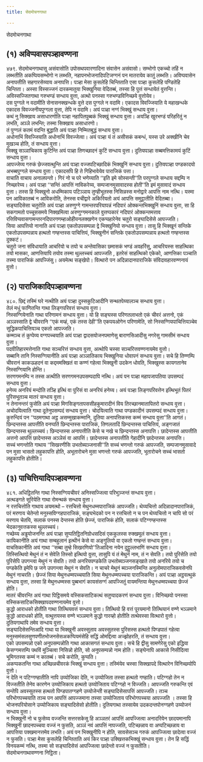 ```yaml
---
title: सेदमोचनगाथा

---
```

सेदमोचनगाथा  


## (१) अविप्पवासपञ्हावण्णना

४७९. सेदमोचनगाथासु असंवासोति उपोसथपवारणादिना संवासेन असंवासो। सम्भोगो एकच्चो तहिं न लब्भतीति अकप्पियसम्भोगो न लब्भति, नहापनभोजनादिपटिजग्गनं पन मातरायेव कातुं लब्भति। अविप्पवासेन अनापत्तीति सहगारसेय्याय अनापत्ति। पञ्हा मेसा कुसलेहि चिन्तिताति एसा पञ्हा कुसलेहि पण्डितेहि चिन्तिता। अस्सा विस्सज्जनं दारकमातुया भिक्खुनिया वेदितब्बं, तस्सा हि पुत्तं सन्धायेतं वुत्तन्ति।  
अविस्सज्जितगाथा गरुभण्डं सन्धाय वुत्ता, अत्थो पनस्सा गरुभण्डविनिच्छये वुत्तोयेव।  
दस पुग्गले न वदामीति सेनासनक्खन्धके वुत्ते दस पुग्गले न वदामि। एकादस विवज्जियाति ये महाखन्धके एकादस विवज्जनीयपुग्गला वुत्ता, तेपि न वदामि। अयं पञ्हा नग्गं भिक्खुं सन्धाय वुत्ता।  
कथं नु सिक्खाय असाधारणोति पञ्हा नहापितपुब्बकं भिक्खुं सन्धाय वुत्ता। अयञ्हि खुरभण्डं परिहरितुं न लभति, अञ्ञे लभन्ति; तस्मा सिक्खाय असाधारणो।  
तं पुग्गलं कतमं वदन्ति बुद्धाति अयं पञ्हा निम्मितबुद्धं सन्धाय वुत्ता।  
अधोनाभिं विवज्जियाति अधोनाभिं विवज्जेत्वा। अयं पञ्हा यं तं असीसकं कबन्धं, यस्स उरे अक्खीनि चेव मुखञ्च होति, तं सन्धाय वुत्ता।  
भिक्खु सञ्ञाचिकाय कुटिन्ति अयं पञ्हा तिणच्छादनं कुटिं सन्धाय वुत्ता। दुतियपञ्हा सब्बमत्तिकामयं कुटिं सन्धाय वुत्ता।  
आपज्जेय्य गरुकं छेज्जवत्थुन्ति अयं पञ्हा वज्जपटिच्छादिकं भिक्खुनिं सन्धाय वुत्ता। दुतियपञ्हा पण्डकादयो अभब्बपुग्गले सन्धाय वुत्ता। एकादसपि हि ते गिहिभावेयेव पाराजिकं पत्ता।  
वाचाति वाचाय अनालपन्तो। गिरं नो च परे भणेय्याति ‘‘इति इमे सोस्सन्ती’’ति परपुग्गले सन्धाय सद्दम्पि न निच्छारेय्य। अयं पञ्हा ‘‘सन्तिं आपत्तिं नाविकरेय्य, सम्पजानमुसावादस्स होती’’ति इमं मुसावादं सन्धाय वुत्ता। तस्स हि भिक्खुनो अधम्मिकाय पटिञ्ञाय तुण्हीभूतस्स निसिन्नस्स मनोद्वारे आपत्ति नाम नत्थि। यस्मा पन आविकातब्बं न आविकरोति, तेनस्स वचीद्वारे अकिरियतो अयं आपत्ति समुट्ठातीति वेदितब्बा।  
सङ्घादिसेसा चतुरोति अयं पञ्हा अरुणुग्गे गामन्तरपरियापन्नं नदिपारं ओक्कन्तभिक्खुनिं सन्धाय वुत्ता, सा हि सकगामतो पच्चूससमये निक्खमित्वा अरुणुग्गमनकाले वुत्तप्पकारं नदिपारं ओक्कन्तमत्ताव रत्तिविप्पवासगामन्तरनदिपारगणम्हाओहीयनलक्खणेन एकप्पहारेनेव चतुरो सङ्घादिसेसे आपज्जति।  
सिया आपत्तियो नानाति अयं पञ्हा एकतोउपसम्पन्ना द्वे भिक्खुनियो सन्धाय वुत्ता। तासु हि भिक्खूनं सन्तिके एकतोउपसम्पन्नाय हत्थतो गण्हन्तस्स पाचित्तियं, भिक्खुनीनं सन्तिके एकतोउपसम्पन्नाय हत्थतो गण्हन्तस्स दुक्कटं।  
चतुरो जना संविधायाति आचरियो च तयो च अन्तेवासिका छमासकं भण्डं अवहरिंसु, आचरियस्स साहत्थिका तयो मासका, आणत्तियापि तयोव तस्मा थुल्लच्चयं आपज्जति , इतरेसं साहत्थिको एकेको, आणत्तिका पञ्चाति तस्मा पाराजिकं आपज्जिंसु। अयमेत्थ सङ्खेपो। वित्थारो पन अदिन्नादानपाराजिके संविदावहारवण्णनायं वुत्तो।  


## (२) पाराजिकादिपञ्हावण्णना

४८०. छिद्दं तस्मिं घरे नत्थीति अयं पञ्हा दुस्सकुटिआदीनि सन्थतपेय्यालञ्च सन्धाय वुत्ता।  
तेलं मधुं फाणितन्ति गाथा लिङ्गपरिवत्तं सन्धाय वुत्ता।  
निस्सग्गियेनाति गाथा परिणामनं सन्धाय वुत्ता। यो हि सङ्घस्स परिणतलाभतो एकं चीवरं अत्तनो, एकं अञ्ञस्साति द्वे चीवरानि ‘‘एकं मय्हं, एकं तस्स देही’’ति एकपयओगेन परिणामेति, सो निस्सग्गियपाचित्तियञ्चेव सुद्धिकपाचित्तियञ्च एकतो आपज्जति।  
कम्मञ्च तं कुप्पेय्य वग्गपच्चयाति अयं पञ्हा द्वादसयोजनपमाणेसु बाराणसिआदीसु नगरेसु गामसीमं सन्धाय वुत्ता।  
पदवीतिहारमत्तेनाति गाथा सञ्चरित्तं सन्धाय वुत्ता, अत्थोपि चस्सा सञ्चरित्तवण्णनायमेव वुत्तो।  
सब्बानि तानि निस्सग्गियानीति अयं पञ्हा अञ्ञातिकाय भिक्खुनिया धोवापनं सन्धाय वुत्ता। सचे हि तिण्णम्पि चीवरानं काकऊहदनं वा कद्दममक्खितं वा कण्णं गहेत्वा भिक्खुनी उदकेन धोवति, भिक्खुस्स कायगतानेव निस्सग्गियानि होन्ति।  
सरणगमनम्पि न तस्स अत्थीति सरणगमनउपसम्पदापि नत्थि। अयं पन पञ्हा महापजापतिया उपसम्पदं सन्धाय वुत्ता।  
हनेय्य अनरियं मन्दोति तञ्हि इत्थिं वा पुरिसं वा अनरियं हनेय्य। अयं पञ्हा लिङ्गपरिवत्तेन इत्थिभूतं पितरं पुरिसभूतञ्च मातरं सन्धाय वुत्ता।  
न तेनानन्तरं फुसेति अयं पञ्हा मिगसिङ्गतापससीहकुमारादीनं विय तिरच्छानमातापितरो सन्धाय वुत्ता।  
अचोदयित्वाति गाथा दूतेनुपसम्पदं सन्धाय वुत्ता। चोदयित्वाति गाथा पण्डकादीनं उपसम्पदं सन्धाय वुत्ता। कुरुन्दियं पन ‘‘पठमगाथा अट्ठ असम्मुखाकम्मानि, दुतिया अनापत्तिकस्स कम्मं सन्धाय वुत्ता’’ति आगतं।  
छिन्दन्तस्स आपत्तीति वनप्पतिं छिन्दन्तस्स पाराजिकं, तिणलतादिं छिन्दन्तस्स पाचित्तियं, अङ्गजातं छिन्दन्तस्स थुल्लच्चयं। छिन्दन्तस्स अनापत्तीति केसे च नखे च छिन्दन्तस्स अनापत्ति। छादेन्तस्स आपत्तीति अत्तनो आपत्तिं छादेन्तस्स अञ्ञेसं वा आपत्तिं। छादेन्तस्स अनापत्तीति गेहादीनि छादेन्तस्स अनापत्ति।  
सच्चं भणन्तोति गाथाय ‘‘सिखरणीसि उभतोब्यञ्जनासी’’ति सच्चं भणन्तो गरुकं आपज्जति, सम्पजानमुसावादे पन मुसा भासतो लहुकापत्ति होति, अभूतारोचने मुसा भणन्तो गरुकं आपज्जति, भूतारोचने सच्चं भासतो लहुकापत्ति होतीति।  


## (३) पाचित्तियादिपञ्हावण्णना

४८१. अधिट्ठितन्ति गाथा निस्सग्गियचीवरं अनिस्सज्जित्वा परिभुञ्जन्तं सन्धाय वुत्ता।  
अत्थङ्गते सूरियेति गाथा रोमन्थकं सन्धाय वुत्ता।  
न रत्तचित्तोति गाथाय अयमत्थो – रत्तचित्तो मेथुनधम्मपाराजिकं आपज्जति। थेय्यचित्तो अदिन्नादानपाराजिकं, परं मरणाय चेतेन्तो मनुस्सविग्गहपाराजिकं, सङ्घभेदको पन न रत्तचित्तो न च पन थेय्यचित्तो न चापि सो परं मरणाय चेतयि, सलाकं पनस्स देन्तस्स होति छेज्जं, पाराजिकं होति, सलाकं पटिग्गण्हन्तस्स भेदकानुवत्तकस्स थुल्लच्चयं।  
गच्छेय्य अड्ढयोजनन्ति अयं पञ्हा सुप्पतिट्ठितनिग्रोधसदिसं एककुलस्स रुक्खमूलं सन्धाय वुत्ता।  
कायिकानीति अयं गाथा सम्बहुलानं इत्थीनं केसे वा अङ्गुलियो वा एकतो गण्हन्तं सन्धाय वुत्ता।  
वाचसिकानीति अयं गाथा ‘‘सब्बा तुम्हे सिखरणियो’’तिआदिना नयेन दुट्ठुल्लभाणिं सन्धाय वुत्ता।  
तिस्सित्थियो मेथुनं तं न सेवेति तिस्सो इत्थियो वुत्ता, तासुपि यं तं मेथुनं नाम, तं न सेवति। तयो पुरिसेति तयो पुरिसेपि उपगन्त्वा मेथुनं न सेवति। तयो अनरियपण्डकेति उभतोब्यञ्जनसङ्खाते तयो अनरिये तयो च पण्डकेति इमेपि छ जने उपगन्त्वा मेथुनं न सेवति। न चाचरे मेथुनं ब्यञ्जनस्मिन्ति अनुलोमपाराजिकवसेनपि मेथुनं नाचरति। छेज्जं सिया मेथुनधम्मपच्चयाति सिया मेथुनधम्मपच्चया पाराजिकन्ति। अयं पञ्हा अट्ठवत्थुकं सन्धाय वुत्ता, तस्सा हि मेथुनधम्मस्स पुब्बभागं कायसंसग्गं आपज्जितुं वायमन्तिया मेथुनधम्मपच्चया छेज्जं होति।  
मातरं चीवरन्ति अयं गाथा पिट्ठिसमये वस्सिकसाटिकत्थं सतुप्पादकरणं सन्धाय वुत्ता। विनिच्छयो पनस्सा वस्सिकसाटिकसिक्खापदवण्णनायमेव वुत्तो।  
कुद्धो आराधको होतीति गाथा तित्थियवत्तं सन्धाय वुत्ता। तित्थियो हि वत्तं पूरयमानो तित्थियानं वण्णे भञ्ञमाने कुद्धो आराधको होति, वत्थुत्तयस्स वण्णे भञ्ञमाने कुद्धो गारय्हो होतीति तत्थेवस्सा वित्थारो वुत्तो। दुतियगाथापि तमेव सन्धाय वुत्ता।  
सङ्घादिसेसन्तिआदि गाथा या भिक्खुनी अवस्सुताव अवस्सुतस्स पुरिसस्स हत्थतो पिण्डपातं गहेत्वा मनुस्समंसलसुणपणीतभोजनसेसअकप्पियमंसेहि सद्धिं ओमद्दित्वा अज्झोहरति, तं सन्धाय वुत्ता।  
एको उपसम्पन्नो एको अनुपसम्पन्नोति गाथा आकासगतं सन्धाय वुत्ता। सचे हि द्वीसु सामणेरेसु एको इद्धिया केसग्गमत्तम्पि पथविं मुञ्चित्वा निसिन्नो होति, सो अनुपसम्पन्नो नाम होति। सङ्घेनापि आकासे निसीदित्वा भूमिगतस्स कम्मं न कातब्बं। सचे करोति, कुप्पति।  
अकप्पकतन्ति गाथा अच्छिन्नचीवरकं भिक्खुं सन्धाय वुत्ता। तस्मिंयेव चस्सा सिक्खापदे वित्थारेन विनिच्छयोपि वुत्तो।  
न देति न पटिग्गण्हातीति नापि उय्योजिका देति, न उय्योजिता तस्सा हत्थतो गण्हाति। पटिग्गहो तेन न विज्जतीति तेनेव कारणेन उय्योजिकाय हत्थतो उय्योजिताय पटिग्गहो न विज्जति। आपज्जति गरुकन्ति एवं सन्तेपि अवस्सुतस्स हत्थतो पिण्डपातग्गहणे उय्योजेन्ती सङ्घादिसेसापत्तिं आपज्जति। तञ्च परिभोगपच्चयाति तञ्च पन आपत्तिं आपज्जमाना तस्सा उय्योजिताय परिभोगपच्चया आपज्जति । तस्सा हि भोजनपरियोसाने उय्योजिकाय सङ्घादिसेसो होतीति। दुतियगाथा तस्सायेव उदकदन्तपोनग्गहणे उय्योजनं सन्धाय वुत्ता।  
न भिक्खुनी नो च फुसेय्य वज्जन्ति सत्तरसकेसु हि अञ्ञतरं आपत्तिं आपज्जित्वा अनादरियेन छादयमानापि भिक्खुनी छादनपच्चया वज्जं न फुसति, अञ्ञं नवं आपत्तिं नापज्जति, पटिच्छन्नाय वा अप्पटिच्छन्नाय वा आपत्तिया पक्खमानत्तमेव लभति। अयं पन भिक्खुनीपि न होति, सावसेसञ्च गरुकं आपज्जित्वा छादेत्वा वज्जं न फुसति। पञ्हा मेसा कुसलेहि चिन्तिताति अयं किर पञ्हा उक्खित्तकभिक्खुं सन्धाय वुत्ता। तेन हि सद्धिं विनयकम्मं नत्थि, तस्मा सो सङ्घादिसेसं आपज्जित्वा छादेन्तो वज्जं न फुसतीति।  
सेदमोचनगाथावण्णना निट्ठिता।  